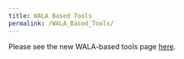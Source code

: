 ```yaml
---
title: WALA Based Tools
permalink: /WALA_Based_Tools/
---
```


Please see the new WALA-based tools page
[here](https://github.com/wala/WALA/wiki/WALA-Based-Tools).